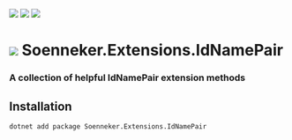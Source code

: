 [![](https://img.shields.io/nuget/v/soenneker.extensions.idnamepair.svg?style=for-the-badge)](https://www.nuget.org/packages/soenneker.extensions.idnamepair/)
[![](https://img.shields.io/github/actions/workflow/status/soenneker/soenneker.extensions.idnamepair/publish-package.yml?style=for-the-badge)](https://github.com/soenneker/soenneker.extensions.idnamepair/actions/workflows/publish-package.yml)
[![](https://img.shields.io/nuget/dt/soenneker.extensions.idnamepair.svg?style=for-the-badge)](https://www.nuget.org/packages/soenneker.extensions.idnamepair/)

# ![](https://user-images.githubusercontent.com/4441470/224455560-91ed3ee7-f510-4041-a8d2-3fc093025112.png) Soenneker.Extensions.IdNamePair
### A collection of helpful IdNamePair extension methods

## Installation

```
dotnet add package Soenneker.Extensions.IdNamePair
```
